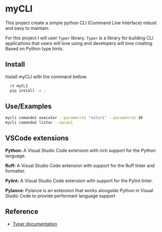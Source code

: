 # myCLI

This project create a simple python CLI (Command Line Interface) robust and easy to maintain.

For this project I will user `Typer` library. `Typer` is a library for building CLI applications that users will love using and developers will love creating. Based on Python type hints.

## Install
Install myCLI with the command bellow.

```bash
  cd myCLI
  pip install -e .
```
    
## Use/Examples

```bash
mycli comando1 executar --parametro1 "valor1" --parametro2 10
mycli comando2 listar --opcao1
```

## VSCode extensions

**Python:** A Visual Studio Code extension with rich support for the Python language.

**Ruff:** A Visual Studio Code extension with support for the Ruff linter and formatter.

**Pylint:** A Visual Studio Code extension with support for the Pylint linter.

**Pylance:** Pylance is an extension that works alongside Python in Visual Studio Code to provide performant language support

## Reference

 - [Typer documentation]( https://typer.tiangolo.com)
